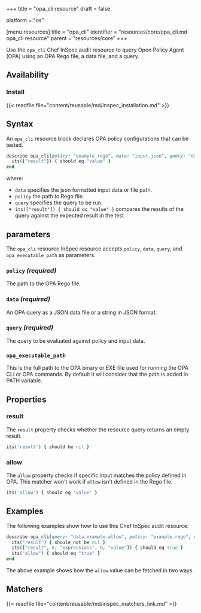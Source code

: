 +++
title = "opa_cli resource"
draft = false

platform = "os"

[menu.resources]
    title = "opa_cli"
    identifier = "resources/core/opa_cli.md opa_cli resource"
    parent = "resources/core"
+++

Use the `opa_cli` Chef InSpec audit resource to query Open Policy Agent (OPA) using an OPA Rego file, a data file, and a query.

## Availability

### Install

{{< readfile file="content/reusable/md/inspec_installation.md" >}}

## Syntax

An `opa_cli` resource block declares OPA policy configurations that can be tested.

```ruby
describe opa_cli(policy: "example.rego", data: "input.json", query: "data.example.allow") do
  its(["result"]) { should eq "value" }
end
```

where:

- `data` specifies the json formatted input data or file path.
- `policy` the path to Rego file.
- `query` specifies the query to be run.
- `its(["result"]) { should eq "value" }` compares the results of the query against the expected result in the test

## parameters

The `opa_cli` resource InSpec resource accepts `policy`, `data`, `query`, and `opa_executable_path` as parameters.

### `policy` _(required)_

The path to the OPA Rego file.

### `data` _(required)_

An OPA query as a JSON data file or a string in JSON format.

### `query` _(required)_

The query to be evaluated against policy and input data.

### `opa_executable_path`

This is the full path to the OPA binary or EXE file used for running the OPA CLI or OPA commands. By default it will consider that the path is added in PATH variable.

## Properties

### result

The `result` property checks whether the resource query returns an empty result.

```ruby
its('result') { should be nil }
```

### allow

The `allow` property checks if specific input matches the policy defined in OPA. This matcher won't work if `allow` isn't defined in the Rego file.

```ruby
its('allow') { should eq 'value' }
```

## Examples

The following examples show how to use this Chef InSpec audit resource:

```ruby
describe opa_cli(query: "data.example.allow", policy: "example.rego", data: "input.json", opa_executable_path: "./opa") do
  its("result") { shoule_not be nil }
  its(["result", 0, "expressions", 0, "value"]) { should eq true }
  its("allow") { should eq "true" }
end
```

The above example shows how the `allow` value can be fetched in two ways.

## Matchers

{{< readfile file="content/reusable/md/inspec_matchers_link.md" >}}
